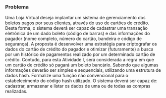 ### Problema

Uma Loja Virtual deseja implantar um sistema de gerenciamento dos boletos
pagos por seus clientes, através do uso de cartões de crédito. Desta forma, o
sistema deverá ser capaz de cadastrar uma transação eletrônica de um dado
boleto (código de barras) e das informações do pagador (nome completo,
número do cartão, bandeira e código de segurança). A proposta é desenvolver
uma estratégia para criptografar os dados do cartão de crédito do pagador e
otimizar (futuramente) a busca por um histórico de pagamentos realizado por um
determinado cartão de crédito. Contudo, para esta Atividade I, será considerada
a regra em que um cartão de crédito só pagará um boleto bancário.
Sabendo que algumas informações deverão ser simples e sequenciais,
utilizando uma estrutura de dados hash. Formalize uma função não
convencional para o estabelecimento do código hash utilizado.
O sistema deverá ser capaz de: cadastrar, armazenar e listar os dados de uma
ou de todas as compras realizadas.
